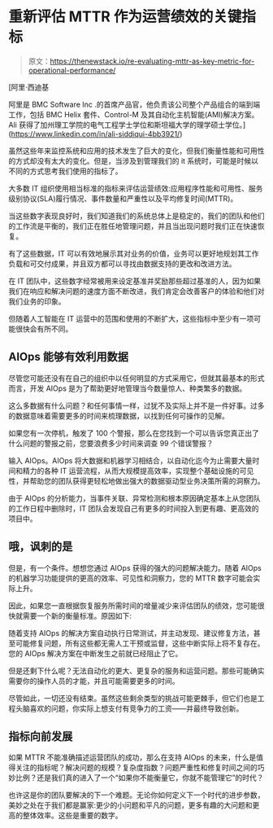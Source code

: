 # 重新评估 MTTR 作为运营绩效的关键指标

> 原文：<https://thenewstack.io/re-evaluating-mttr-as-key-metric-for-operational-performance/>

[](https://www.linkedin.com/in/ali-siddiqui-4bb3921/)

 [阿里·西迪基

阿里是 BMC Software Inc .的首席产品官，他负责该公司整个产品组合的端到端工作，包括 BMC Helix 套件、Control-M 及其自动化主机智能(AMI)解决方案。Ali 获得了加州理工学院的电气工程学士学位和斯坦福大学的理学硕士学位。](https://www.linkedin.com/in/ali-siddiqui-4bb3921/) [](https://www.linkedin.com/in/ali-siddiqui-4bb3921/)

虽然这些年来监控系统和应用的技术发生了巨大的变化，但我们衡量性能和可用性的方式却没有太大的变化。但是，当涉及到管理我们的 it 系统时，可能是时候以不同的方式思考我们使用的指标了。

大多数 IT 组织使用相当标准的指标来评估运营绩效:应用程序性能和可用性、服务级别协议(SLA)履行情况、事件数量和严重性以及平均修复时间(MTTR)。

当这些数字表现良好时，我们知道我们的系统总体上是稳定的，我们的团队和他们的工作流是平衡的，我们正在胜任地管理问题，并且当出现问题时我们正在快速恢复。

有了这些数据，IT 可以有效地展示其对业务的价值，业务可以更好地规划其工作负载和可交付成果，并且双方都可以寻找由数据支持的更改和改进方法。

在 IT 团队中，这些数字经常被用来设定基准并奖励那些超过基准的人，因为如果我们在响应和解决问题的速度方面不断改进，我们肯定会改善客户的体验和他们对我们业务的印象。

但随着人工智能在 IT 运营中的范围和使用的不断扩大，这些指标中至少有一项可能很快会有所不同。

## **AIOps 能够有效利用数据**

尽管您可能还没有在自己的组织中以任何明显的方式采用它，但就其最基本的形式而言，开发 AIOps 是为了帮助更好地管理当今数量惊人、种类繁多的数据。

这么多数据有什么问题？和任何事情一样，过犹不及实际上并不是一件好事。过多的数据意味着需要更多的时间来梳理数据，以找到任何可操作的见解。

如果您有一次停机，触发了 100 个警报，那么在您找到一个可以告诉您真正出了什么问题的警报之前，您要浪费多少时间来调查 99 个错误警报？

输入 AIOps。AIOps 将大数据和机器学习相结合，以自动化迄今为止需要大量时间和精力的各种 IT 运营流程，从而大规模提高效率，实现整个基础设施的可见性，并帮助您的团队获得更轻松地做出强大的数据驱动型业务决策所需的洞察力。

由于 AIOps 的分析能力，当事件关联、异常检测和根本原因确定基本上从您团队的工作日程中删除时，IT 团队会发现自己有更多的时间投入到更有趣、更高效的项目中。

## **哦，讽刺的是**

但是，有一个条件。想想您通过 AIOps 获得的强大的问题解决能力。随着 AIOps 的机器学习功能提供的更高的效率、可见性和洞察力，您的 MTTR 数字可能会实际上升。

因此，如果您一直根据恢复服务所需时间的增量减少来评估团队的绩效，您可能很快就需要一个新的衡量标准。原因如下:

随着支持 AIOps 的解决方案自动执行日常测试，并主动发现、建议修复方法，甚至可能修复问题，所有这些都无需人工干预或监督，这些中断实际上将不复存在。您的 AIOps 解决方案在中断发生之前就已经阻止了它。

但是还剩下什么呢？无法自动化的更大、更复杂的服务和运营问题。那些可能确实需要你的操作人员的才能，并且可能需要更多的时间。

尽管如此，一切还没有结束。虽然这些剩余类型的挑战可能更棘手，但它们也是工程头脑喜欢的问题，你实际上想支付有竞争力的工资——并最终导致创新。

## **指标向前发展**

如果 MTTR 不能准确描述运营团队的成功，那么在支持 AIOps 的未来，什么是值得关注的指标呢？解决问题的规模？复杂度指数？问题严重性和修复时间之间的巧妙比例？还是我们真的进入了一个“如果你不能衡量它，你就不能管理它”的时代？

也许这是你的团队要解决的下一个难题。无论你如何定义下一个时代的进步参数，美妙之处在于我们都是赢家:更少的小问题和平凡的问题，更多有趣的大问题和更高的整体效率。这些是重要的数字。

<svg xmlns:xlink="http://www.w3.org/1999/xlink" viewBox="0 0 68 31" version="1.1"><title>Group</title> <desc>Created with Sketch.</desc></svg>
